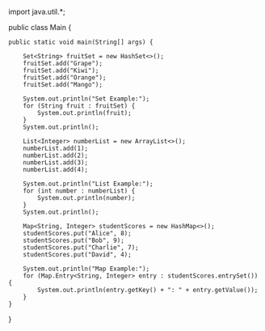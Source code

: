 import java.util.*;

public class Main {

    public static void main(String[] args) {
    
        Set<String> fruitSet = new HashSet<>();
        fruitSet.add("Grape");
        fruitSet.add("Kiwi");
        fruitSet.add("Orange");
        fruitSet.add("Mango");

        System.out.println("Set Example:");
        for (String fruit : fruitSet) {
            System.out.println(fruit);
        }
        System.out.println();

        List<Integer> numberList = new ArrayList<>();
        numberList.add(1);
        numberList.add(2);
        numberList.add(3);
        numberList.add(4);

        System.out.println("List Example:");
        for (int number : numberList) {
            System.out.println(number);
        }
        System.out.println();

        Map<String, Integer> studentScores = new HashMap<>();
        studentScores.put("Alice", 8);
        studentScores.put("Bob", 9);
        studentScores.put("Charlie", 7);
        studentScores.put("David", 4);

        System.out.println("Map Example:");
        for (Map.Entry<String, Integer> entry : studentScores.entrySet()) {
            System.out.println(entry.getKey() + ": " + entry.getValue());
        }
    }
}
